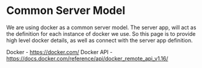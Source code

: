 Common Server Model
========

We are using docker as a common server model. The server app, will act as the definition for each instance of docker we use. So this page is to provide high level docker details, as well as connect with the server app definition.

Docker - https://docker.com/
Docker API - https://docs.docker.com/reference/api/docker_remote_api_v1.16/
